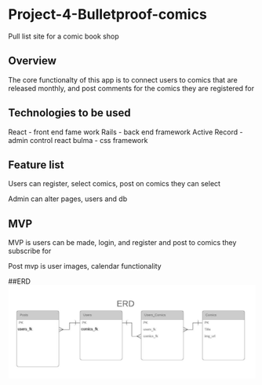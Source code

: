 # Project-4-Bulletproof-comics
Pull list site for a comic book shop


## Overview

The core functionalty of this app is to connect users to comics that are released monthly, and post comments for the comics they are registered for

## Technologies to be used

React  - front end fame work
Rails -  back end framework
Active Record - admin control
react bulma - css framework


## Feature list

Users can register, select comics, post on comics they can select

Admin can alter pages, users and db

## MVP

MVP is users can be made, login, and register and post to comics they subscribe for

Post mvp is user images, calendar functionality

##ERD 
![ERD](/ERD.jpeg)


